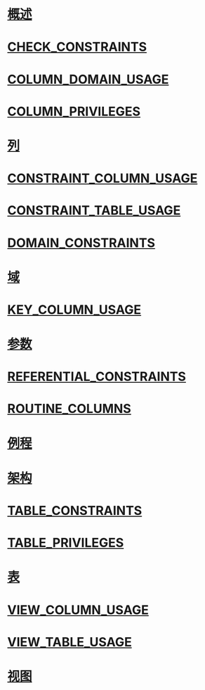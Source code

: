 # [概述](system-information-schema-views-transact-sql.md)  
# [CHECK_CONSTRAINTS](check-constraints-transact-sql.md)  
# [COLUMN_DOMAIN_USAGE](column-domain-usage-transact-sql.md)  
# [COLUMN_PRIVILEGES](column-privileges-transact-sql.md)  
# [列](columns-transact-sql.md)  
# [CONSTRAINT_COLUMN_USAGE](constraint-column-usage-transact-sql.md)  
# [CONSTRAINT_TABLE_USAGE](constraint-table-usage-transact-sql.md)  
# [DOMAIN_CONSTRAINTS](domain-constraints-transact-sql.md)  
# [域](domains-transact-sql.md)  
# [KEY_COLUMN_USAGE](key-column-usage-transact-sql.md)  
# [参数](parameters-transact-sql.md)  
# [REFERENTIAL_CONSTRAINTS](referential-constraints-transact-sql.md)  
# [ROUTINE_COLUMNS](routine-columns-transact-sql.md)  
# [例程](routines-transact-sql.md)  
# [架构](schemata-transact-sql.md)  
# [TABLE_CONSTRAINTS](table-constraints-transact-sql.md)  
# [TABLE_PRIVILEGES](table-privileges-transact-sql.md)  
# [表](tables-transact-sql.md)  
# [VIEW_COLUMN_USAGE](view-column-usage-transact-sql.md)  
# [VIEW_TABLE_USAGE](view-table-usage-transact-sql.md)  
# [视图](views-transact-sql.md)  
